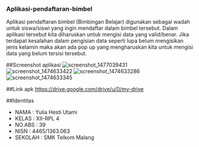 ### Aplikasi-pendaftaran-bimbel
Aplikasi pendaftaran bimbel (Bimbingan Belajar) digunakan sebagai wadah untuk siswa/siswi yang ingin mendaftar dalam bimbel tersebut. Dalam aplikasi tersebut kita diharuskan untuk mengisi data yang valid/benar. Jika terdapat kesalahan dalam pengisian data seperti lupa belum mengisikan jenis kelamin maka akan ada pop up yang mengharuskan kita untuk mengisi data yang belum tersisi tersebut.

##Screenshot aplikasi
![screenshot_1477039431](https://cloud.githubusercontent.com/assets/22391791/19592278/3566715a-97a5-11e6-86b9-1570b25e7e0e.png)
![screenshot_1474633422](https://cloud.githubusercontent.com/assets/22391791/18820474/525d49aa-83c8-11e6-8e4a-6daa21f0a4c6.png)
![screenshot_1474633286](https://cloud.githubusercontent.com/assets/22391791/18820475/525f1eec-83c8-11e6-9144-832af950eee7.png)
![screenshot_1474633345](https://cloud.githubusercontent.com/assets/22391791/18820476/52616724-83c8-11e6-9bab-72aba208db2a.png)

##Link apk
https://drive.google.com/drive/u/0/my-drive

##Identitas
* NAMA        : Yulia Hesti Utami
* KELAS       : XII-RPL 4
* NO.ABS      : 39
* NISN        : 4465/1363.063
* SEKOLAH     : SMK Telkom Malang

